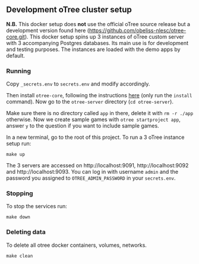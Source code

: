 ## Development oTree cluster setup

**N.B.** This docker setup does **not** use the official oTree source release but a development version found here (https://github.com/obeliss-nlesc/otree-core.git). This docker setup spins up 3 instances of oTree custom server with 3 accompanying Postgres databases. Its main use is for development and testing purposes. The instances are loaded with the demo apps by default.

### Running

Copy `_secrets.env` to `secrets.env` and modify accordingly.

Then install `otree-core`, following the instructions [here](https://github.com/obeliss-nlesc/otree-core) (only run the `install` command). Now go to the `otree-server` directory (`cd otree-server`).

Make sure there is no directory called `app` in there, delete it with `rm -r ./app` otherwise. Now we create sample games with `otree startproject app`, answer `y` to the question if you want to include sample games.

In a new terminal, go to the root of this project. To run a 3 oTree instance setup run:

```shell
make up
```

The 3 servers are accessed on http://localhost:9091, http://localhost:9092 and http://localhost:9093. You can log in with username `admin` and the password you assigned to `OTREE_ADMIN_PASSWORD` in your `secrets.env`.

### Stopping

To stop the services run:

```shell
make down
```

### Deleting data

To delete all otree docker containers, volumes, networks.

```shell
make clean
```
